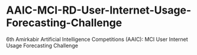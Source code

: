 # AAIC-MCI-RD-User-Internet-Usage-Forecasting-Challenge
6th Amirkabir Artificial Intelligence Competitions (AAIC): MCI User Internet Usage Forecasting Challenge
